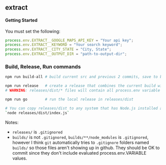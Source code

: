 ## extract

#### Getting Started

You must set the following:
```js
process.env.EXTRACT__GOOGLE_MAPS_API_KEY = "Your api key";
process.env.EXTRACT__KEYWORD = "Your search keyword";
process.env.EXTRACT__CITY_STATE = "City, State";
process.env.EXTRACT__OUTPUT_DIR = "path-to-output-dir";
```

### Build, Release, Run commands

```sh
npm run build-all # build current src and previous 2 commits, save to builds/

npm run release   # create a release that combines the current build with all process.env.VARS used
# WARNING: releases/dist/* files will contain all process.env variable values used, including sensitive keys.

npm run go        # run the local release in releases/dist

# You can copy releases/dist to any system that has Node.js installed and run it with:
`node releases/dist/index.js`
```

Notes:
- `releases/` is `.gitignored`
- `builds/` is not `.gitignored`, `builds/**/node_modules` is `.gitignored`, however I think `git` automatically tries to `.gitignore` folders named `builds/` so those files aren't showing up in github. They should be OK to commit since they don't include evaluated process.env.VARIABLE values.

